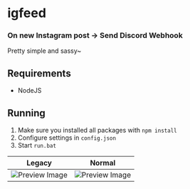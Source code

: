 # igfeed
### On new Instagram post -> Send Discord Webhook

Pretty simple and sassy~

## Requirements
- NodeJS

## Running
1. Make sure you installed all packages with `npm install`
2. Configure settings in `config.json`
3. Start `run.bat`

| Legacy | Normal |
|-|-|
![Preview Image](https://i.imgur.com/O2z0HwI.png) | ![Preview Image](https://i.imgur.com/44jVcgD.png)